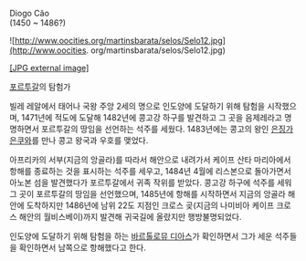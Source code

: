 Diogo Cão  
(1450 ~ 1486?)  

![http://www.oocities.org/martinsbarata/selos/Selo12.jpg](http://www.oocities.
org/martinsbarata/selos/Selo12.jpg)

[[JPG external image]](http://www.oocities.org/martinsbarata/selos/Selo12.jpg)

  
[포르투갈](%ED%8F%AC%EB%A5%B4%ED%88%AC%EA%B0%88.md)의 탐험가

빌레 레알에서 태어나 국왕 주앙 2세의 명으로 인도양에 도달하기 위해 탐험을 시작했으며, 1471년에 적도에 도달해 1482년에 콩고강
하구를 발견하고 그 곳을 음제레라고 명명하면서 포르투갈의 땅임을 선언하는 석주를 세웠다. 1483년에는 콩고의 왕인 [은징가은쿠와](%EC%9D%80%EC%A7%95%EA%B0%80%20%EC%9D%80%EC%BF%A0%EC%99%80.md)를 만나 콩고
왕국과 우호를 맺었다.

아프리카의 서부(지금의 앙골라)를 따라서 해안으로 내려가서 케이프 산타 마리아에서 항해를 종료하는 것을 표시하는 석주를 세우고, 1484년
4월에 리스본으로 돌아가면서 아노본 섬을 발견했다가 포르투갈에서 귀족 작위를 받았다. 콩고강 하구에 석주를 세워 그 곳이 포르투갈의 땅임을
선언했으며, 1485년에 항해를 시작하면서 지금의 앙골라 해안에 도착하지만 1486년에 남위 22도 지점인 크로스 곶(지금의 나미비아 케이프
크로스 해안의 월비스베이)까지 발견해 귀국길에 올랐지만 행방불명되었다.

인도양에 도달하기 위해 탐험을 하는 [바르톨로뮤 디아스](%EB%B0%94%EB%A5%B4%ED%86%A8%EB%A1%9C%EB%AE%A4%20%EB%94%94%EC%95%84%EC%8A%A4.md)가 확인하면서 그가 세운 석주들을 확인하면서 남쪽으로 항해했다고 한다.

